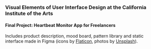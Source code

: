 ### Visual Elements of User Interface Design at the California Institute of the Arts

#### Final Project: Heartbeat Monitor App for Freelancers 

Includes product description, mood board, pattern library and static interface made in Figma (icons by <a href="https://www.flaticon.com" target="_blank">Flaticon</a>, photos by <a href="https://www.unsplash.com" target="_blank">Unsplash</a>).
